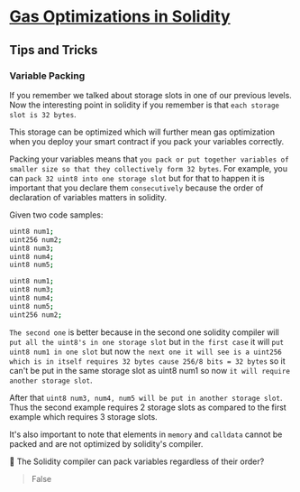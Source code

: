 # [Gas Optimizations in Solidity](https://learnweb3.io/courses/c446d19f-a25d-42c6-b3e4-4311c5040587/lessons/00a46a95-0493-46bf-95cb-7a98e62109d8)

## Tips and Tricks

### Variable Packing

If you remember we talked about storage slots in one of our previous levels. Now the interesting point in solidity if you remember is that `each storage slot is 32 bytes`.

This storage can be optimized which will further mean gas optimization when you deploy your smart contract if you pack your variables correctly.

Packing your variables means that `you pack or put together variables of smaller size so that they collectively form 32 bytes`. For example, you can `pack 32 uint8 into one storage slot` but for that to happen it is important that you declare them `consecutively` because the order of declaration of variables matters in solidity.

Given two code samples:

```sh
uint8 num1;
uint256 num2;
uint8 num3;
uint8 num4;
uint8 num5;
```

```sh
uint8 num1;
uint8 num3;
uint8 num4;
uint8 num5;
uint256 num2;
```

`The second one` is better because in the second one solidity compiler will `put all the uint8's in one storage slot` but in `the first case` it will `put uint8 num1 in one slot` but now `the next one it will see is a uint256 which is in itself requires 32 bytes cause 256/8 bits = 32 bytes` so it can't be put in the same storage slot as uint8 num1 so now `it will require another storage slot`. 

After that `uint8 num3, num4, num5 will be put in another storage slot`. Thus the second example requires 2 storage slots as compared to the first example which requires 3 storage slots.

It's also important to note that elements in `memory` and `calldata` cannot be packed and are not optimized by solidity's compiler.

🤔 The Solidity compiler can pack variables regardless of their order?

> False






